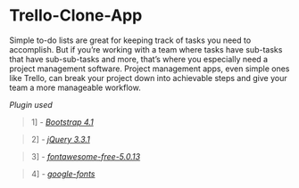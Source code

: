 # Trello-Clone-App

Simple to-do lists are great for keeping track of tasks you need to accomplish. But if you’re working with a team where tasks have sub-tasks that have sub-sub-tasks and more, that’s where you especially need a project management software. Project management apps, even simple ones like Trello, can break your project down into achievable steps and give your team a more manageable workflow.

*Plugin used*

> 1] *- [Bootstrap 4.1](https://getbootstrap.com/)*

> 2] *- [ jQuery 3.3.1](https://jquery.com/)*

> 3] *- [fontawesome-free-5.0.13](https://fontawesome.com/)*

> 4] *- [google-fonts](https://fonts.google.com/)*


